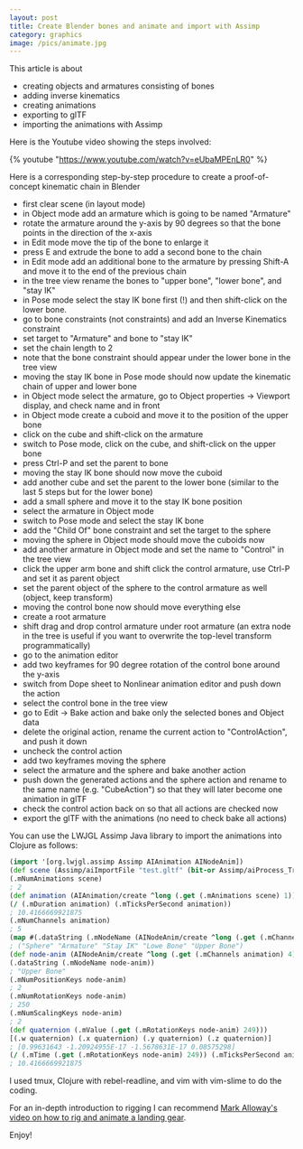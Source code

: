 ```yaml
---
layout: post
title: Create Blender bones and animate and import with Assimp
category: graphics
image: /pics/animate.jpg
---
```


This article is about
* creating objects and armatures consisting of bones
* adding inverse kinematics
* creating animations
* exporting to glTF
* importing the animations with Assimp

Here is the Youtube video showing the steps involved:

{% youtube "https://www.youtube.com/watch?v=eUbaMPEnLR0" %}

Here is a corresponding step-by-step procedure to create a proof-of-concept kinematic chain in Blender

* first clear scene (in layout mode)
* in Object mode add an armature which is going to be named "Armature"
* rotate the armature around the y-axis by 90 degrees so that the bone points in the direction of the x-axis
* in Edit mode move the tip of the bone to enlarge it
* press E and extrude the bone to add a second bone to the chain
* in Edit mode add an additional bone to the armature by pressing Shift-A and move it to the end of the previous chain
* in the tree view rename the bones to "upper bone", "lower bone", and "stay IK"
* in Pose mode select the stay IK bone first (!) and then shift-click on the lower bone.
* go to bone constraints (not constraints) and add an Inverse Kinematics constraint
* set target to "Armature" and bone to "stay IK"
* set the chain length to 2
* note that the bone constraint should appear under the lower bone in the tree view
* moving the stay IK bone in Pose mode should now update the kinematic chain of upper and lower bone
* in Object mode select the armature, go to Object properties -> Viewport display, and check name and in front
* in Object mode create a cuboid and move it to the position of the upper bone
* click on the cube and shift-click on the armature
* switch to Pose mode, click on the cube, and shift-click on the upper bone
* press Ctrl-P and set the parent to bone
* moving the stay IK bone should now move the cuboid
* add another cube and set the parent to the lower bone (similar to the last 5 steps but for the lower bone)
* add a small sphere and move it to the stay IK bone position
* select the armature in Object mode
* switch to Pose mode and select the stay IK bone
* add the "Child Of" bone constraint and set the target to the sphere
* moving the sphere in Object mode should move the cuboids now
* add another armature in Object mode and set the name to "Control" in the tree view
* click the upper arm bone and shift click the control armature, use Ctrl-P and set it as parent object
* set the parent object of the sphere to the control armature as well (object, keep transform)
* moving the control bone now should move everything else
* create a root armature
* shift drag and drop control armature under root armature (an extra node in the tree is useful if you want to overwrite the top-level transform programmatically)
* go to the animation editor
* add two keyframes for 90 degree rotation of the control bone around the y-axis
* switch from Dope sheet to Nonlinear animation editor and push down the action
* select the control bone in the tree view
* go to Edit -> Bake action and bake only the selected bones and Object data
* delete the original action, rename the current action to "ControlAction", and push it down
* uncheck the control action
* add two keyframes moving the sphere
* select the armature and the sphere and bake another action
* push down the generated actions and the sphere action and rename to the same name (e.g. "CubeAction") so that they will later become one animation in glTF
* check the control action back on so that all actions are checked now
* export the glTF with the animations (no need to check bake all actions)

You can use the LWJGL Assimp Java library to import the animations into Clojure as follows:

```Clojure
(import '[org.lwjgl.assimp Assimp AIAnimation AINodeAnim])
(def scene (Assimp/aiImportFile "test.gltf" (bit-or Assimp/aiProcess_Triangulate Assimp/aiProcess_CalcTangentSpace)))
(.mNumAnimations scene)
; 2
(def animation (AIAnimation/create ^long (.get (.mAnimations scene) 1)))
(/ (.mDuration animation) (.mTicksPerSecond animation))
; 10.4166669921875
(.mNumChannels animation)
; 5
(map #(.dataString (.mNodeName (AINodeAnim/create ^long (.get (.mChannels animation) %)))) (range (.mNumChannels animation)))
; ("Sphere" "Armature" "Stay IK" "Lowe Bone" "Upper Bone")
(def node-anim (AINodeAnim/create ^long (.get (.mChannels animation) 4)))
(.dataString (.mNodeName node-anim))
; "Upper Bone"
(.mNumPositionKeys node-anim)
; 2
(.mNumRotationKeys node-anim)
; 250
(.mNumScalingKeys node-anim)
; 2
(def quaternion (.mValue (.get (.mRotationKeys node-anim) 249)))
[(.w quaternion) (.x quaternion) (.y quaternion) (.z quaternion)]
; [0.99631643 -1.20924955E-17 -1.5678631E-17 0.08575298]
(/ (.mTime (.get (.mRotationKeys node-anim) 249)) (.mTicksPerSecond animation))
; 10.4166669921875
```

I used tmux, Clojure with rebel-readline, and vim with vim-slime to do the coding.

For an in-depth introduction to rigging I can recommend [Mark Alloway's video on how to rig and animate a landing gear][1].

Enjoy!

[1]: https://www.youtube.com/watch?v=tV2MhgnnvOg

